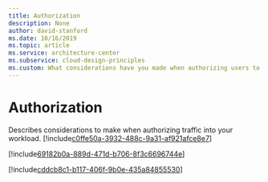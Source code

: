 ```yaml
---
title: Authorization
description: None
author: david-stanford
ms.date: 10/16/2019
ms.topic: article
ms.service: architecture-center
ms.subservice: cloud-design-principles
ms.custom: What considerations have you made when authorizing users to your workload? 
---
```


# Authorization

Describes considerations to make when authorizing traffic into your workload.<!-- Auditing authorization -->
[!include[c0ffe50a-3932-488c-9a31-af921afce8e7](../../../includes/aar_guidance/c0ffe50a-3932-488c-9a31-af921afce8e7.md)]

<!-- Common authorization patterns -->
[!include[69182b0a-889d-471d-b706-8f3c6696744e](../../../includes/aar_guidance/69182b0a-889d-471d-b706-8f3c6696744e.md)]

<!-- Role-based access control(RBAC) -->
[!include[cddcb8c1-b117-406f-9b0e-435a84855530](../../../includes/aar_guidance/cddcb8c1-b117-406f-9b0e-435a84855530.md)]


